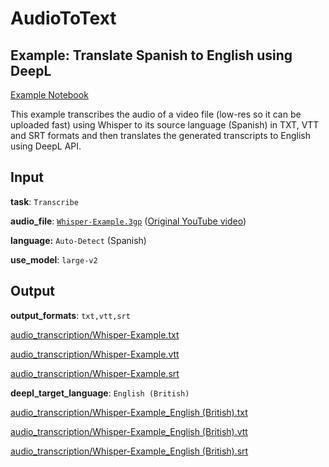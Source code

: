 # AudioToText

## Example: Translate Spanish to English using DeepL

[Example Notebook](https://github.com/Carleslc/AudioToText/blob/master/examples/spanish-to-english-deepl/spanish-to-english-deepl.ipynb)

This example transcribes the audio of a video file (low-res so it can be uploaded fast) using Whisper to its source language (Spanish) in TXT, VTT and SRT formats and then translates the generated transcripts to English using DeepL API.

## Input

**task**: `Transcribe`

**audio_file**: [`Whisper-Example.3gp`](Whisper-Example.3gp) ([Original YouTube video](https://www.youtube.com/watch?v=JuMEmF-2FsA))

**language:** `Auto-Detect` (Spanish)

**use_model**: `large-v2`

## Output

**output_formats**: `txt,vtt,srt`

[audio_transcription/Whisper-Example.txt](audio_transcription/Whisper-Example.txt)

[audio_transcription/Whisper-Example.vtt](audio_transcription/Whisper-Example.vtt)

[audio_transcription/Whisper-Example.srt](audio_transcription/Whisper-Example.srt)

**deepl_target_language**: `English (British)`

[audio_transcription/Whisper-Example_English (British).txt](audio_transcription/Whisper-Example_English%20(British).txt)

[audio_transcription/Whisper-Example_English (British).vtt](audio_transcription/Whisper-Example_English%20(British).vtt)

[audio_transcription/Whisper-Example_English (British).srt](audio_transcription/Whisper-Example_English%20(British).srt)
